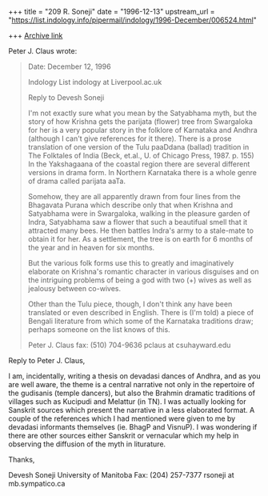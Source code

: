 +++
title = "209 R. Soneji"
date = "1996-12-13"
upstream_url = "https://list.indology.info/pipermail/indology/1996-December/006524.html"

+++
[Archive link](https://list.indology.info/pipermail/indology/1996-December/006524.html)

Peter J. Claus wrote:
> 
> Date: December 12, 1996
> 
> Indology List
> indology at Liverpool.ac.uk
> 
> Reply to Devesh Soneji
> 
> I'm not exactly sure what you mean by the Satyabhama myth, but the story
> of how Krishna gets the parijata (flower) tree from Swargaloka for her is
> a very popular story in the folklore of Karnataka and Andhra (although I
> can't give references for it there).  There is a prose translation of one
> version of the Tulu paaDdana (ballad) tradition in The Folktales of India
> (Beck, et.al., U. of Chicago Press, 1987. p. 155) In the Yakshagaana of
> the coastal region there are several different versions in drama form. In
> Northern Karnataka there is a whole genre of drama called parijata aaTa.
> 
> Somehow, they are all apparently drawn from four lines from the Bhagavata
> Purana which describe only that when Krishna and Satyabhama were in
> Swargaloka, walking in the pleasure garden of Indra, Satyabhama saw a
> flower that such a beautifual smell that it attracted many bees.  He then
> battles Indra's army to a stale-mate to obtain it for her.  As a
> settlement, the tree is on earth for 6 months of the year and in heaven
> for six months.
> 
> But the various folk forms use this to greatly and imaginatively elaborate
> on Krishna's romantic character in various disguises and on the intriguing
> problems of being a god with two (+) wives as well as jealousy between
> co-wives.
> 
> Other than the Tulu piece, though, I don't think any have been translated
> or even described in English. There is (I'm told) a piece of Bengali
> literature from which some of the Karnataka traditions draw; perhaps
> someone on the list knows of this.
> 
> 
> Peter J. Claus
> fax: (510) 704-9636
> pclaus at csuhayward.edu


Reply to Peter J. Claus,

I am, incidentally, writing a thesis on devadasi dances of Andhra, and as you are well 
aware, the theme is a central narrative not only in the repertoire of the gudisanis 
(temple dancers), but also the Brahmin dramatic traditions of villages such as Kucipudi 
and Melattur (in TN).  I was actually looking for Sanskrit sources which present the 
narrative in a less elaborated format.  A couple of the references which I had mentioned 
were given to me by devadasi informants themselves (ie. BhagP and VisnuP).  I was 
wondering if there are other sources either Sanskrit or vernacular which my help in 
observing the diffusion of the myth in liturature.

Thanks,

Devesh Soneji
University of Manitoba
Fax: (204) 257-7377
rsoneji at mb.sympatico.ca




